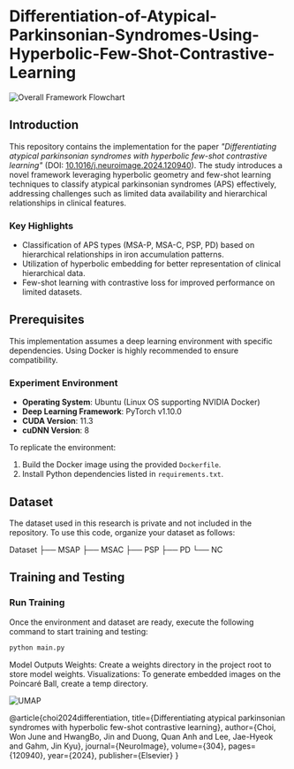 # Differentiation-of-Atypical-Parkinsonian-Syndromes-Using-Hyperbolic-Few-Shot-Contrastive-Learning

![Overall Framework Flowchart](https://github.com/asd147asd147/Differentiation-of-Atypical-Parkinsonian-Syndromes-Using-Hyperbolic-Few-Shot-Contrastive-Learning/assets/55697983/1761ccb9-600f-4229-890b-b5bf38271015)

## Introduction

This repository contains the implementation for the paper *"Differentiating atypical parkinsonian syndromes with hyperbolic few-shot contrastive learning"* (DOI: [10.1016/j.neuroimage.2024.120940](https://doi.org/10.1016/j.neuroimage.2024.120940)). The study introduces a novel framework leveraging hyperbolic geometry and few-shot learning techniques to classify atypical parkinsonian syndromes (APS) effectively, addressing challenges such as limited data availability and hierarchical relationships in clinical features.

### Key Highlights
- Classification of APS types (MSA-P, MSA-C, PSP, PD) based on hierarchical relationships in iron accumulation patterns.
- Utilization of hyperbolic embedding for better representation of clinical hierarchical data.
- Few-shot learning with contrastive loss for improved performance on limited datasets.

## Prerequisites

This implementation assumes a deep learning environment with specific dependencies. Using Docker is highly recommended to ensure compatibility.

### Experiment Environment
- **Operating System**: Ubuntu (Linux OS supporting NVIDIA Docker)
- **Deep Learning Framework**: PyTorch v1.10.0
- **CUDA Version**: 11.3
- **cuDNN Version**: 8

To replicate the environment:
1. Build the Docker image using the provided `Dockerfile`.
2. Install Python dependencies listed in `requirements.txt`.

## Dataset

The dataset used in this research is private and not included in the repository. To use this code, organize your dataset as follows:

Dataset
├── MSAP
├── MSAC
├── PSP
├── PD
└── NC

## Training and Testing

### Run Training
Once the environment and dataset are ready, execute the following command to start training and testing:

```bash
python main.py
```

Model Outputs
  Weights: Create a weights directory in the project root to store model weights.
  Visualizations: To generate embedded images on the Poincaré Ball, create a temp directory.

![UMAP](https://github.com/asd147asd147/Differentiation-of-Atypical-Parkinsonian-Syndromes-Using-Hyperbolic-Few-Shot-Contrastive-Learning/assets/55697983/eacdb273-8e93-437d-90b2-def110611423)

@article{choi2024differentiation,
  title={Differentiating atypical parkinsonian syndromes with hyperbolic few-shot contrastive learning},
  author={Choi, Won June and HwangBo, Jin and Duong, Quan Anh and Lee, Jae-Hyeok and Gahm, Jin Kyu},
  journal={NeuroImage},
  volume={304},
  pages={120940},
  year={2024},
  publisher={Elsevier}
}
